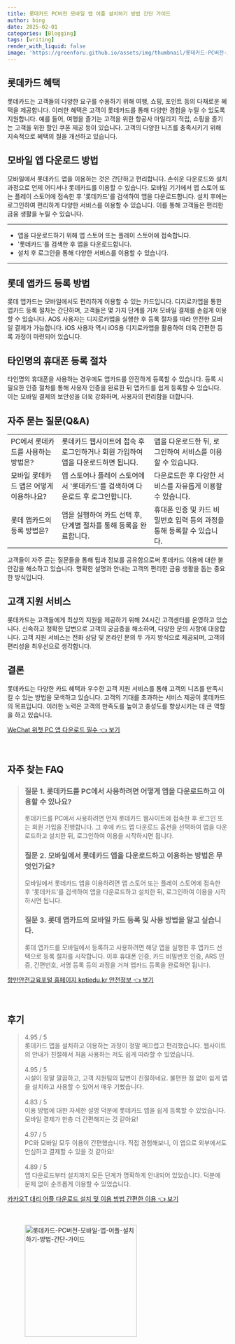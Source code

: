 ```yaml
---
title: 롯데카드 PC버전 모바일 앱 어플 설치하기 방법 간단 가이드
author: bing
date: 2025-02-01
categories: [Blogging]
tags: [writing]
render_with_liquid: false
image: 'https://greenforu.github.io/assets/img/thumbnail/롯데카드-PC버전-모바일-앱-어플-설치하기-방법-간단-가이드.webp'
---
```



<h2 id='롯데카드_혜택'>롯데카드 혜택</h2>

<p>롯데카드는 고객들의 다양한 요구를 수용하기 위해 여행, 쇼핑, 포인트 등의 다채로운 혜택을 제공합니다. 이러한 혜택은 고객이 롯데카드를 통해 다양한 경험을 누릴 수 있도록 지원합니다. 예를 들어, 여행을 즐기는 고객을 위한 항공사 마일리지 적립, 쇼핑을 즐기는 고객을 위한 할인 쿠폰 제공 등이 있습니다. 고객의 다양한 니즈를 충족시키기 위해 지속적으로 혜택의 질을 개선하고 있습니다. </p>

<h2 id='모바일_앱_다운로드'>모바일 앱 다운로드 방법</h2>

<p>모바일에서 롯데카드 앱을 이용하는 것은 간단하고 편리합니다. 손쉬운 다운로드와 설치 과정으로 언제 어디서나 롯데카드를 이용할 수 있습니다. 모바일 기기에서 앱 스토어 또는 플레이 스토어에 접속한 후 '롯데카드'를 검색하여 앱을 다운로드합니다. 설치 후에는 로그인하여 편리하게 다양한 서비스를 이용할 수 있습니다. 이를 통해 고객들은 편리한 금융 생활을 누릴 수 있습니다. </p>

<hr />

<ul>
    <li>앱을 다운로드하기 위해 앱 스토어 또는 플레이 스토어에 접속합니다.</li>
    <li>'롯데카드'를 검색한 후 앱을 다운로드합니다.</li>
    <li>설치 후 로그인을 통해 다양한 서비스를 이용할 수 있습니다.</li>
</ul>

<hr />

<h2 id='앱카드_등록'>롯데 앱카드 등록 방법</h2>

<p>롯데 앱카드는 모바일에서도 편리하게 이용할 수 있는 카드입니다. 디지로카앱을 통한 앱카드 등록 절차는 간단하며, 고객들은 몇 가지 단계를 거쳐 모바일 결제를 손쉽게 이용할 수 있습니다. AOS 사용자는 디지로카앱을 실행한 후 등록 절차를 따라 안전한 모바일 결제가 가능합니다. iOS 사용자 역시 iOS용 디지로카앱을 활용하여 더욱 간편한 등록 과정이 마련되어 있습니다.</p>

<h2 id='타인명의_등록'>타인명의 휴대폰 등록 절차</h2>

<p>타인명의 휴대폰을 사용하는 경우에도 앱카드를 안전하게 등록할 수 있습니다. 등록 시 필요한 인증 절차를 통해 사용자 인증을 완료한 뒤 앱카드를 쉽게 등록할 수 있습니다. 이는 모바일 결제의 보안성을 더욱 강화하며, 사용자의 편리함을 더합니다.</p>

<h2 id='자주_묻는_질문'>자주 묻는 질문(Q&A)</h2>

<table>
    <tr>
        <td>PC에서 롯데카드를 사용하는 방법은?</td>
        <td>롯데카드 웹사이트에 접속 후 로그인하거나 회원 가입하여 앱을 다운로드하면 됩니다.</td>
        <td>앱을 다운로드한 뒤, 로그인하여 서비스를 이용할 수 있습니다.</td>
    </tr>
    <tr>
        <td>모바일 롯데카드 앱은 어떻게 이용하나요?</td>
        <td>앱 스토어나 플레이 스토어에서 '롯데카드'를 검색하여 다운로드 후 로그인합니다.</td>
        <td>다운로드한 후 다양한 서비스를 자유롭게 이용할 수 있습니다.</td>
    </tr>
    <tr>
        <td>롯데 앱카드의 등록 방법은?</td>
        <td>앱을 실행하여 카드 선택 후, 단계별 절차를 통해 등록을 완료합니다.</td>
        <td>휴대폰 인증 및 카드 비밀번호 입력 등의 과정을 통해 등록할 수 있습니다.</td>
    </tr>
</table>

<p>고객들이 자주 묻는 질문들을 통해 팁과 정보를 공유함으로써 롯데카드 이용에 대한 불안감을 해소하고 있습니다. 명확한 설명과 안내는 고객의 편리한 금융 생활을 돕는 중요한 방식입니다.</p>

<h2 id='고객_지원_서비스'>고객 지원 서비스</h2>

<p>롯데카드는 고객들에게 최상의 지원을 제공하기 위해 24시간 고객센터를 운영하고 있습니다. 신속하고 정확한 답변으로 고객의 궁금증을 해소하며, 다양한 문의 사항에 대응합니다. 고객 지원 서비스는 전화 상담 및 온라인 문의 두 가지 방식으로 제공되며, 고객의 편리성을 최우선으로 생각합니다.</p>

<h2 id='결론'>결론</h2>

<p>롯데카드는 다양한 카드 혜택과 우수한 고객 지원 서비스를 통해 고객의 니즈를 만족시킬 수 있는 방법을 모색하고 있습니다. 고객의 기대를 초과하는 서비스 제공이 롯데카드의 목표입니다. 이러한 노력은 고객의 만족도를 높이고 충성도를 향상시키는 데 큰 역할을 하고 있습니다.</p>


<p><a class="click-button" title="WeChat 위챗 PC 앱 다운로드 필수" href="https://greenforu.github.io/posts/WeChat-%EC%9C%84%EC%B1%97-PC-%EC%95%B1-%EB%8B%A4%EC%9A%B4%EB%A1%9C%EB%93%9C-%ED%95%84%EC%88%98/" rel="dofollow">WeChat 위챗 PC 앱 다운로드 필수 👈 보기</a></p><br>
<h2 id='자주_찾는_FAQ'>자주 찾는 FAQ</h2>
<div itemscope="" itemtype="https://schema.org/FAQPage">
<blockquote>
<div itemscope="" itemprop="mainEntity" itemtype="https://schema.org/Question">
<h3 itemprop="name">질문 1. 롯데카드를 PC에서 사용하려면 어떻게 앱을 다운로드하고 이용할 수 있나요?</h3>
<div itemscope="" itemprop="acceptedAnswer" itemtype="https://schema.org/Answer">
<span itemprop="text">
<p>롯데카드를 PC에서 사용하려면 먼저 롯데카드 웹사이트에 접속한 후 로그인 또는 회원 가입을 진행합니다. 그 후에 카드 앱 다운로드 옵션을 선택하여 앱을 다운로드하고 설치한 뒤, 로그인하여 이용을 시작하시면 됩니다.</p>
</span>
</div>
</div>
<div itemscope="" itemprop="mainEntity" itemtype="https://schema.org/Question">
<h3 itemprop="name">질문 2. 모바일에서 롯데카드 앱을 다운로드하고 이용하는 방법은 무엇인가요?</h3>
<div itemscope="" itemprop="acceptedAnswer" itemtype="https://schema.org/Answer">
<span itemprop="text">
<p>모바일에서 롯데카드 앱을 이용하려면 앱 스토어 또는 플레이 스토어에 접속한 후 '롯데카드'를 검색하여 앱을 다운로드하고 설치한 뒤, 로그인하여 이용을 시작하시면 됩니다.</p>
</span>
</div>
</div>
<div itemscope="" itemprop="mainEntity" itemtype="https://schema.org/Question">
<h3 itemprop="name">질문 3. 롯데 앱카드의 모바일 카드 등록 및 사용 방법을 알고 싶습니다.</h3>
<div itemscope="" itemprop="acceptedAnswer" itemtype="https://schema.org/Answer">
<span itemprop="text">
<p>롯데 앱카드를 모바일에서 등록하고 사용하려면 해당 앱을 실행한 후 앱카드 선택으로 등록 절차를 시작합니다. 이후 휴대폰 인증, 카드 비밀번호 인증, ARS 인증, 간편번호, 서명 등록 등의 과정을 거쳐 앱카드 등록을 완료하면 됩니다.</p>
</span>
</div>
</div>
</blockquote>
</div>
<p><a class="click-button" title="항만안전교육포털 홈페이지 kptiedu.kr 안전정보" href="https://greenforu.github.io/posts/%ED%95%AD%EB%A7%8C%EC%95%88%EC%A0%84%EA%B5%90%EC%9C%A1%ED%8F%AC%ED%84%B8-%ED%99%88%ED%8E%98%EC%9D%B4%EC%A7%80-kptiedu.kr-%EC%95%88%EC%A0%84%EC%A0%95%EB%B3%B4/" rel="dofollow">항만안전교육포털 홈페이지 kptiedu.kr 안전정보 👈 보기</a></p><br>
<h2 id='후기'>후기</h2>
<div itemscope itemtype="https://schema.org/Product">
  <blockquote>
  <div itemprop="review" itemscope itemtype="https://schema.org/Review">
      <div itemprop="reviewRating" itemscope itemtype="https://schema.org/Rating"> <span itemprop="ratingValue">4.95</span> / <span itemprop="bestRating">5</span> </div>
      <span itemprop="reviewBody">롯데카드 앱을 설치하고 이용하는 과정이 정말 매끄럽고 편리했습니다. 웹사이트의 안내가 친절해서 처음 사용하는 저도 쉽게 따라할 수 있었습니다.</span>
  </div>
  <br>
  <div itemprop="review" itemscope itemtype="https://schema.org/Review">
      <div itemprop="reviewRating" itemscope itemtype="https://schema.org/Rating"> <span itemprop="ratingValue">4.95</span> / <span itemprop="bestRating">5</span> </div>
      <span itemprop="reviewBody">시설이 정말 깔끔하고, 고객 지원팀의 답변이 친절하네요. 불편한 점 없이 쉽게 앱을 설치하고 사용할 수 있어서 매우 기뻤습니다.</span>
  </div>
  <br>
  <div itemprop="review" itemscope itemtype="https://schema.org/Review">
      <div itemprop="reviewRating" itemscope itemtype="https://schema.org/Rating"> <span itemprop="ratingValue">4.83</span> / <span itemprop="bestRating">5</span> </div>
      <span itemprop="reviewBody">이용 방법에 대한 자세한 설명 덕분에 롯데카드 앱을 쉽게 등록할 수 있었습니다. 모바일 결제가 한층 더 간편해지는 것 같아요!</span>
  </div>
  <br>
  <div itemprop="review" itemscope itemtype="https://schema.org/Review">
      <div itemprop="reviewRating" itemscope itemtype="https://schema.org/Rating"> <span itemprop="ratingValue">4.97</span> / <span itemprop="bestRating">5</span> </div>
      <span itemprop="reviewBody">PC와 모바일 모두 이용이 간편했습니다. 직접 경험해보니, 이 앱으로 외부에서도 안심하고 결제할 수 있을 것 같아요!</span>
  </div>
  <br>
  <div itemprop="review" itemscope itemtype="https://schema.org/Review">
      <div itemprop="reviewRating" itemscope itemtype="https://schema.org/Rating"> <span itemprop="ratingValue">4.89</span> / <span itemprop="bestRating">5</span> </div>
      <span itemprop="reviewBody">앱 다운로드부터 설치까지 모든 단계가 명확하게 안내되어 있었습니다. 덕분에 문제 없이 순조롭게 이용할 수 있었습니다.</span>
  </div>
  </blockquote>
</div>
<p><a class="click-button" title="카카오T 대리 어플 다운로드 설치 및 이용 방법 간편한 이용" href="https://greenforu.github.io/posts/%EC%B9%B4%EC%B9%B4%EC%98%A4T-%EB%8C%80%EB%A6%AC-%EC%96%B4%ED%94%8C-%EB%8B%A4%EC%9A%B4%EB%A1%9C%EB%93%9C-%EC%84%A4%EC%B9%98-%EB%B0%8F-%EC%9D%B4%EC%9A%A9-%EB%B0%A9%EB%B2%95-%EA%B0%84%ED%8E%B8%ED%95%9C-%EC%9D%B4%EC%9A%A9/" rel="dofollow">카카오T 대리 어플 다운로드 설치 및 이용 방법 간편한 이용 👈 보기</a></p><br>
<figure class="image"><img src="https://greenforu.github.io/assets/img/thumbnail/롯데카드-PC버전-모바일-앱-어플-설치하기-방법-간단-가이드.webp" alt="롯데카드-PC버전-모바일-앱-어플-설치하기-방법-간단-가이드" width="256" height="256"></figure>